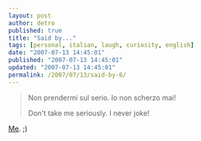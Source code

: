 ```yaml
---
layout: post
author: detro
published: true
title: "Said by..."
tags: [personal, italian, laugh, curiosity, english]
date: "2007-07-13 14:45:01"
published: "2007-07-13 14:45:01"
updated: "2007-07-13 14:45:01"
permalink: /2007/07/13/said-by-6/
---
```


<blockquote>
Non prendermi sul serio. Io non scherzo mai!

Don't take me seriously. I never joke!
</blockquote>

<a href="http://www.detronizator.org/">Me</a>. ;) 


